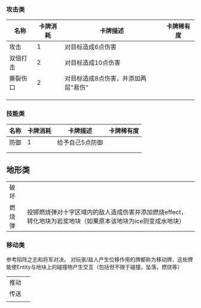 

### 攻击类


| 名称   | 卡牌消耗 | 卡牌描述                | 卡牌稀有度 |
| ---- | ---- | ------------------- | ----- |
| 攻击   | 1    | 对目标造成6点伤害           |       |
| 双倍打击 | 2    | 对目标造成10点伤害          |       |
| 撕裂伤口 | 2    | 对目标造成8点伤害，并添加两层"易伤" |       |
|      |      |                     |       |
|      |      |                     |       |
|      |      |                     |       |



### 技能类


| 名称  | 卡牌消耗 | 卡牌描述     | 卡牌稀有度 |
| --- | ---- | -------- | ----- |
| 防御  | 1    | 给予自己5点防御 |       |
|     |      |          |       |
|     |      |          |       |




## 地形类


|     |                                                            |
| --- | ---------------------------------------------------------- |
| 破坏  |                                                            |
| 燃烧弹 | 投掷燃烧弹对十字区域内的敌人造成伤害并添加燃烧effect，转化地块为岩浆地块（如果原本该地块为ice则变成水地块） |



### 移动类
参考陷阵之志和将军对决。
对玩家/敌人产生位移作用的牌都称为移动牌，这些牌能使Entity与地块上的碰撞物产生交互（包括但不限于碰撞，坠落，燃烧等）

|     |     |
| --- | --- |
| 推动  |     |
| 传送  |     |
|     |     |
